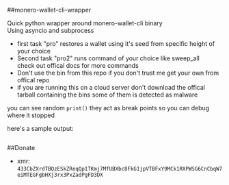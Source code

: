 ##monero-wallet-cli-wrapper

Quick python wrapper around monero-wallet-cli binary  
Using asyncio and subprocess  

- first task "pro" restores a wallet using it's seed from specific height of your choice  
- Second task "pro2" runs command of your choice like sweep_all  
  check out offical docs for more commands
- Don't use the bin from this repo if you don't trust me get your own from offical repo
- if you are running this on a cloud server don't download the offical tarball containing the bins some of them is detected as malware

you can see random `print()` they act as break points so you can debug where it stopped  

here's a sample output:  

```bash

```


##Donate

- xmr: `433CbZXrdTBQzESkZReqQp1TKmj7MfUBXbc8FkG1jpVTBFxY9MCk1RXPWSG6CnCbqW7eiMTEGFgbHXj3rx3PxZadPgFD3DX`

